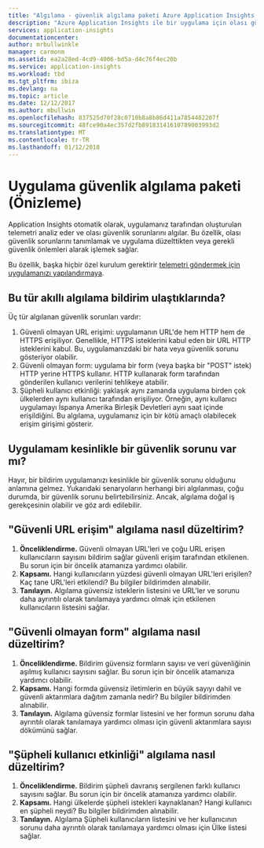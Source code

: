 ```yaml
---
title: "Algılama - güvenlik algılama paketi Azure Application Insights ile akıllı | Microsoft Docs"
description: "Azure Application Insights ile bir uygulama için olası güvenlik sorunlarını izleyin."
services: application-insights
documentationcenter: 
author: mrbullwinkle
manager: carmonm
ms.assetid: ea2a28ed-4cd9-4006-bd5a-d4c76f4ec20b
ms.service: application-insights
ms.workload: tbd
ms.tgt_pltfrm: ibiza
ms.devlang: na
ms.topic: article
ms.date: 12/12/2017
ms.author: mbullwin
ms.openlocfilehash: 837525d70f28c0710b8a8b86d411a7854402207f
ms.sourcegitcommit: 48fce90a4ec357d2fb89183141610789003993d2
ms.translationtype: MT
ms.contentlocale: tr-TR
ms.lasthandoff: 01/12/2018
---
```

# <a name="application-security-detection-pack-preview"></a>Uygulama güvenlik algılama paketi (Önizleme)

Application Insights otomatik olarak, uygulamanız tarafından oluşturulan telemetri analiz eder ve olası güvenlik sorunlarını algılar. Bu özellik, olası güvenlik sorunlarını tanımlamak ve uygulama düzelttikten veya gerekli güvenlik önlemleri alarak işlemek sağlar.

Bu özellik, başka hiçbir özel kurulum gerektirir [telemetri göndermek için uygulamanızı yapılandırmaya](https://docs.microsoft.com/azure/application-insights/app-insights-usage-overview).

## <a name="when-would-i-get-this-type-of-smart-detection-notification"></a>Bu tür akıllı algılama bildirim ulaştıklarında?
Üç tür algılanan güvenlik sorunları vardır:
1. Güvenli olmayan URL erişimi: uygulamanın URL'de hem HTTP hem de HTTPS erişiliyor. Genellikle, HTTPS isteklerini kabul eden bir URL HTTP isteklerini kabul. Bu, uygulamanızdaki bir hata veya güvenlik sorunu gösteriyor olabilir.
2. Güvenli olmayan form: uygulama bir form (veya başka bir "POST" istek) HTTP yerine HTTPS kullanır. HTTP kullanarak form tarafından gönderilen kullanıcı verilerini tehlikeye atabilir.
3. Şüpheli kullanıcı etkinliği: yaklaşık aynı zamanda uygulama birden çok ülkelerden aynı kullanıcı tarafından erişiliyor. Örneğin, aynı kullanıcı uygulamayı İspanya Amerika Birleşik Devletleri aynı saat içinde erişildiğini. Bu algılama, uygulamanız için bir kötü amaçlı olabilecek erişim girişimi gösterir.

## <a name="does-my-app-definitely-have-a-security-issue"></a>Uygulamam kesinlikle bir güvenlik sorunu var mı?
Hayır, bir bildirim uygulamanızı kesinlikle bir güvenlik sorunu olduğunu anlamına gelmez. Yukarıdaki senaryoların herhangi biri algılanması, çoğu durumda, bir güvenlik sorunu belirtebilirsiniz. Ancak, algılama doğal iş gerekçesinin olabilir ve göz ardı edilebilir.

## <a name="how-do-i-fix-the-insecure-url-access-detection"></a>"Güvenli URL erişim" algılama nasıl düzeltirim?
1. **Önceliklendirme.** Güvenli olmayan URL'leri ve çoğu URL erişen kullanıcıların sayısını bildirim sağlar güvenli erişim tarafından etkilenen. Bu sorun için bir öncelik atamanıza yardımcı olabilir.
2. **Kapsamı.** Hangi kullanıcıların yüzdesi güvenli olmayan URL'leri erişilen? Kaç tane URL'leri etkilendi? Bu bilgiler bildirimden alınabilir.
3. **Tanılayın.** Algılama güvensiz isteklerin listesini ve URL'ler ve sorunu daha ayrıntılı olarak tanılamaya yardımcı olmak için etkilenen kullanıcıların listesini sağlar.

## <a name="how-do-i-fix-the-insecure-form-detection"></a>"Güvenli olmayan form" algılama nasıl düzeltirim?
1. **Önceliklendirme.** Bildirim güvensiz formların sayısı ve veri güvenliğinin aşılmış kullanıcı sayısını sağlar. Bu sorun için bir öncelik atamanıza yardımcı olabilir.
2. **Kapsamı.** Hangi formda güvensiz iletimlerin en büyük sayıyı dahil ve güvenli aktarımlara dağıtım zamanla nedir? Bu bilgiler bildirimden alınabilir.
3. **Tanılayın.** Algılama güvensiz formlar listesini ve her formun sorunu daha ayrıntılı olarak tanılamaya yardımcı olması için güvenli aktarımlara sayısı dökümünü sağlar.

## <a name="how-do-i-fix-the-suspicious-user-activity-detection"></a>"Şüpheli kullanıcı etkinliği" algılama nasıl düzeltirim?
1. **Önceliklendirme.** Bildirim şüpheli davranış sergilenen farklı kullanıcı sayısını sağlar. Bu sorun için bir öncelik atamanıza yardımcı olabilir.
2. **Kapsamı.** Hangi ülkelerde şüpheli istekleri kaynaklanan? Hangi kullanıcı en şüpheli neydi? Bu bilgiler bildirimden alınabilir.
3. **Tanılayın.** Algılama Şüpheli kullanıcıların listesini ve her kullanıcının sorunu daha ayrıntılı olarak tanılamaya yardımcı olması için Ülke listesi sağlar.

